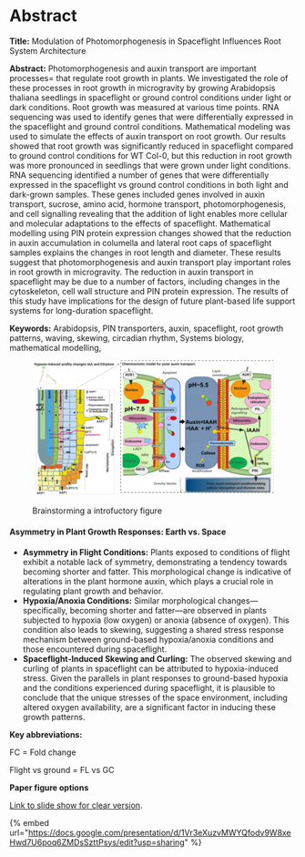 # Abstract

**Title:** Modulation of Photomorphogenesis in Spaceflight Influences Root System Architecture

**Abstract:** Photomorphogenesis and auxin transport are important processes= that regulate root growth in plants. We investigated the role of these processes in root growth in microgravity by growing Arabidopsis thaliana seedlings in spaceflight or ground control conditions under light or dark conditions. Root growth was measured at various time points. RNA sequencing was used to identify genes that were differentially expressed in the spaceflight and ground control conditions. Mathematical modeling was used to simulate the effects of auxin transport on root growth. Our results showed that root growth was significantly reduced in spaceflight compared to ground control conditions for WT Col-0, but this reduction in root growth was more pronounced in seedlings that were grown under light conditions. RNA sequencing identified a number of genes that were differentially expressed in the spaceflight vs ground control conditions in both light and dark-grown samples. These genes included genes involved in auxin transport, sucrose, amino acid, hormone transport, photomorphogenesis, and cell signalling revealing that the addition of light enables more cellular and molecular adaptations to the effects of spaceflight. Mathematical modelling using PIN protein expression changes showed that the reduction in auxin accumulation in columella and lateral root caps of spaceflight samples explains the changes in root length and diameter. These results suggest that photomorphogenesis and auxin transport play important roles in root growth in microgravity. The reduction in auxin transport in spaceflight may be due to a number of factors, including changes in the cytoskeleton, cell wall structure and PIN protein expression. The results of this study have implications for the design of future plant-based life support systems for long-duration spaceflight.

**Keywords:** Arabidopsis, PIN transporters, auxin, spaceflight, root growth patterns, waving, skewing, circadian rhythm, Systems biology, mathematical modelling,



<figure><img src=".gitbook/assets/CARA summary 2022 (DRB) (3).png" alt=""><figcaption><p>Brainstorming a introfuctory figure</p></figcaption></figure>

#### Asymmetry in Plant Growth Responses: Earth vs. Space

* **Asymmetry in Flight Conditions:** Plants exposed to conditions of flight exhibit a notable lack of symmetry, demonstrating a tendency towards becoming shorter and fatter. This morphological change is indicative of alterations in the plant hormone auxin, which plays a crucial role in regulating plant growth and behavior.
* **Hypoxia/Anoxia Conditions:** Similar morphological changes—specifically, becoming shorter and fatter—are observed in plants subjected to hypoxia (low oxygen) or anoxia (absence of oxygen). This condition also leads to skewing, suggesting a shared stress response mechanism between ground-based hypoxia/anoxia conditions and those encountered during spaceflight.
* **Spaceflight-Induced Skewing and Curling:** The observed skewing and curling of plants in spaceflight can be attributed to hypoxia-induced stress. Given the parallels in plant responses to ground-based hypoxia and the conditions experienced during spaceflight, it is plausible to conclude that the unique stresses of the space environment, including altered oxygen availability, are a significant factor in inducing these growth patterns.



**Key abbreviations:**&#x20;

FC = Fold change&#x20;

Flight vs ground = FL vs GC



**Paper figure options**

[Link to slide show for clear version](https://docs.google.com/presentation/d/1Vr3eXuzvMWYQfodv9W8xeHwd7U6poq6ZMDsSzttPsys/edit?usp=sharing).

{% embed url="https://docs.google.com/presentation/d/1Vr3eXuzvMWYQfodv9W8xeHwd7U6poq6ZMDsSzttPsys/edit?usp=sharing" %}
